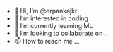 - 👋 Hi, I’m @erpankajkr
- 👀 I’m interested in coding
- 🌱 I’m currently learning ML
- 💞️ I’m looking to collaborate on .
- 📫 How to reach me ...

<!---
erpankajkr/erpankajkr is a ✨ special ✨ repository because its `README.md` (this file) appears on your GitHub profile.
You can click the Preview link to take a look at your changes.
--->
